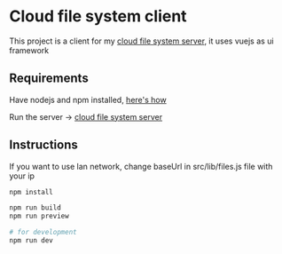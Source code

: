 # Cloud file system client
This project is a client for my [cloud file system server](https://github.com/JesusJMM/go-cloud-file-system), it uses vuejs as ui framework

## Requirements
Have nodejs and npm installed, [here's how](https://nodejs.org/en/download/)

Run the server -> [cloud file system server](https://github.com/JesusJMM/go-cloud-file-system)

## Instructions

If you want to use lan network, change baseUrl in src/lib/files.js file with your ip

``` bash
npm install

npm run build
npm run preview 

# for development
npm run dev 
```
